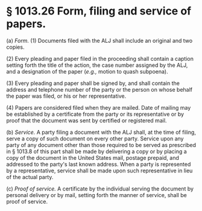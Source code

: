 # § 1013.26   Form, filing and service of papers.

(a) *Form.* (1) Documents filed with the ALJ shall include an original and two copies.


(2) Every pleading and paper filed in the proceeding shall contain a caption setting forth the title of the action, the case number assigned by the ALJ, and a designation of the paper (*e.g.,* motion to quash subpoena).


(3) Every pleading and paper shall be signed by, and shall contain the address and telephone number of the party or the person on whose behalf the paper was filed, or his or her representative.


(4) Papers are considered filed when they are mailed. Date of mailing may be established by a certificate from the party or its representative or by proof that the document was sent by certified or registered mail.


(b) *Service.* A party filing a document with the ALJ shall, at the time of filing, serve a copy of such document on every other party. Service upon any party of any document other than those required to be served as prescribed in § 1013.8 of this part shall be made by delivering a copy or by placing a copy of the document in the United States mail, postage prepaid, and addressed to the party's last known address. When a party is represented by a representative, service shall be made upon such representative in lieu of the actual party.


(c) *Proof of service.* A certificate by the individual serving the document by personal delivery or by mail, setting forth the manner of service, shall be proof of service.





